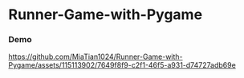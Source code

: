 # Runner-Game-with-Pygame

### Demo 


https://github.com/MiaTian1024/Runner-Game-with-Pygame/assets/115113902/7649f8f9-c2f1-46f5-a931-d74727adb69e

